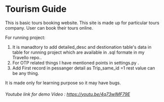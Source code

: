 # Tourism Guide
This is basic tours booking website. This site is made up for particular tours company.
User can book their tours online.

For running project:
1. It is manadtory to add detailed_desc and destionation table's data in table for running project which are available in .sql formate in my Travello repo..
2. For OTP related things I have mentioned points in settings.py .
3. Add First record in pessanger detail as Trip_same_id =1 rest value can be any thing.

It is made only for learning purpose so it may have bugs.

###### Youtube link for demo Video : https://youtu.be/4q73wIMF79E
